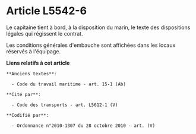 # Article L5542-6

Le capitaine tient à bord, à la disposition du marin, le texte des dispositions légales qui régissent le contrat.

Les conditions générales d'embauche sont affichées dans les locaux réservés à l'équipage.

**Liens relatifs à cet article**

	**Anciens textes**:

	  - Code du travail maritime - art. 15-1 (Ab)

	**Cité par**:

	  - Code des transports - art. L5612-1 (V)

	**Codifié par**:

	  - Ordonnance n°2010-1307 du 28 octobre 2010 - art. (V)

